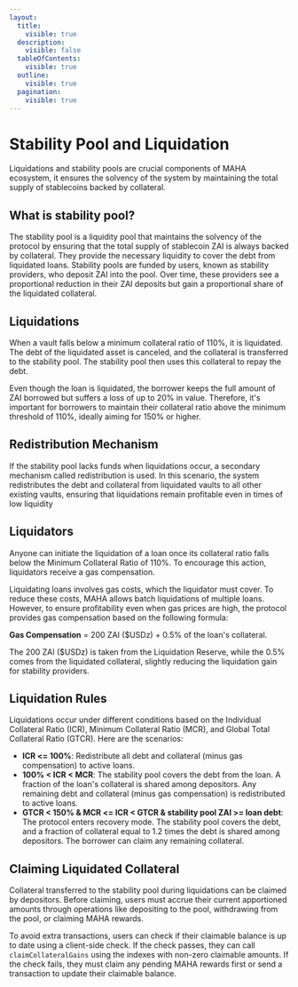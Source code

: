 ```yaml
---
layout:
  title:
    visible: true
  description:
    visible: false
  tableOfContents:
    visible: true
  outline:
    visible: true
  pagination:
    visible: true
---
```


# Stability Pool and Liquidation

Liquidations and stability pools are crucial components of MAHA ecosystem, it ensures the solvency of the system by maintaining the total supply of stablecoins backed by collateral.

## What is stability pool?

The stability pool is a liquidity pool that maintains the solvency of the protocol by ensuring that the total supply of stablecoin ZAI is always backed by collateral. They provide the necessary liquidity to cover the debt from liquidated loans. Stability pools are funded by users, known as stability providers, who deposit ZAI into the pool. Over time, these providers see a proportional reduction in their ZAI deposits but gain a proportional share of the liquidated collateral.

## **Liquidations**

When a vault falls below a minimum collateral ratio of 110%, it is liquidated. The debt of the liquidated asset is canceled, and the collateral is transferred to the stability pool. The stability pool then uses this collateral to repay the debt.

Even though the loan is liquidated, the borrower keeps the full amount of ZAI borrowed but suffers a loss of up to 20% in value. Therefore, it's important for borrowers to maintain their collateral ratio above the minimum threshold of 110%, ideally aiming for 150% or higher.

## **Redistribution Mechanism**

If the stability pool lacks funds when liquidations occur, a secondary mechanism called redistribution is used. In this scenario, the system redistributes the debt and collateral from liquidated vaults to all other existing vaults, ensuring that liquidations remain profitable even in times of low liquidity

## Liquidators

Anyone can initiate the liquidation of a loan once its collateral ratio falls below the Minimum Collateral Ratio of 110%. To encourage this action, liquidators receive a gas compensation.

Liquidating loans involves gas costs, which the liquidator must cover. To reduce these costs, MAHA allows batch liquidations of multiple loans. However, to ensure profitability even when gas prices are high, the protocol provides gas compensation based on the following formula:

**Gas Compensation** = 200 ZAI ($USDz) + 0.5% of the loan's collateral.

The 200 ZAI ($USDz) is taken from the Liquidation Reserve, while the 0.5% comes from the liquidated collateral, slightly reducing the liquidation gain for stability providers.

## Liquidation Rules

Liquidations occur under different conditions based on the Individual Collateral Ratio (ICR), Minimum Collateral Ratio (MCR), and Global Total Collateral Ratio (GTCR). Here are the scenarios:

* **ICR <= 100%**: Redistribute all debt and collateral (minus gas compensation) to active loans.
* **100% < ICR < MCR**: The stability pool covers the debt from the loan. A fraction of the loan's collateral is shared among depositors. Any remaining debt and collateral (minus gas compensation) is redistributed to active loans.
* **GTCR < 150% & MCR <= ICR < GTCR & stability pool ZAI >= loan debt**: The protocol enters recovery mode. The stability pool covers the debt, and a fraction of collateral equal to 1.2 times the debt is shared among depositors. The borrower can claim any remaining collateral.

## Claiming Liquidated Collateral

Collateral transferred to the stability pool during liquidations can be claimed by depositors. Before claiming, users must accrue their current apportioned amounts through operations like depositing to the pool, withdrawing from the pool, or claiming MAHA rewards.

To avoid extra transactions, users can check if their claimable balance is up to date using a client-side check. If the check passes, they can call `claimCollateralGains` using the indexes with non-zero claimable amounts. If the check fails, they must claim any pending MAHA rewards first or send a transaction to update their claimable balance.
